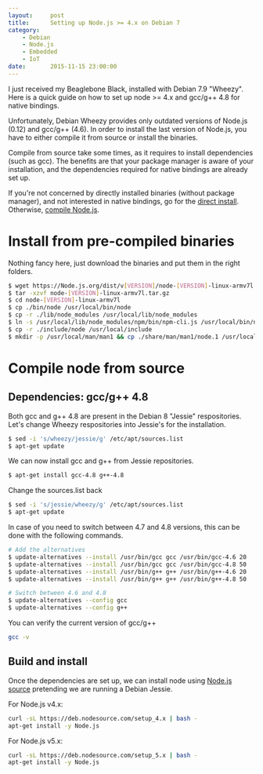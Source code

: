 ```yaml
---
layout:     post
title:      Setting up Node.js >= 4.x on Debian 7
category:
    - Debian
    - Node.js
    - Embedded
    - IoT
date:       2015-11-15 23:00:00
---
```


I just received my Beaglebone Black, installed with Debian 7.9 "Wheezy".  
Here is a quick guide on how to set up node >= 4.x and gcc/g++ 4.8 for native bindings.

Unfortunately, Debian Wheezy provides only outdated versions of Node.js (0.12) and gcc/g++ (4.6).
In order to install the last version of Node.js, you have to either compile it from source or install the binaries.  

Compile from source take some times, as it requires to install dependencies (such as gcc). The benefits are that your package manager is aware of your installation, and the dependencies required for native bindings are already set up.  

If you're not concerned by directly installed binaries (without package manager), and not interested in native bindings, go for the [direct install](#install-from-pre-compiled-binaries).
Otherwise, [compile Node.js](#compile-node-from-source).


# Install from pre-compiled binaries
Nothing fancy here, just download the binaries and put them in the right folders.

```bash
$ wget https://Node.js.org/dist/v[VERSION]/node-[VERSION]-linux-armv7l.tar.gz
$ tar -xzvf node-[VERSION]-linux-armv7l.tar.gz
$ cd node-[VERSION]-linux-armv7l
$ cp ./bin/node /usr/local/bin/node
$ cp -r ./lib/node_modules /usr/local/lib/node_modules
$ ln -s /usr/local/lib/node_modules/npm/bin/npm-cli.js /usr/local/bin/npm
$ cp -r ./include/node /usr/local/include
$ mkdir -p /usr/local/man/man1 && cp ./share/man/man1/node.1 /usr/local/man/man1/node.1
```

# Compile node from source

## Dependencies: gcc/g++ 4.8
Both gcc and g++ 4.8 are present in the Debian 8 "Jessie" respositories. Let's change Wheezy respositories into Jessie's for the installation.

```bash
$ sed -i 's/wheezy/jessie/g' /etc/apt/sources.list
$ apt-get update
```

We can now install gcc and g++ from Jessie repositories.

```bash
$ apt-get install gcc-4.8 g++-4.8
```

Change the sources.list back

```bash
$ sed -i 's/jessie/wheezy/g' /etc/apt/sources.list
$ apt-get update
```

In case of you need to switch between 4.7 and 4.8 versions, this can be done with the following commands.

```bash
# Add the alternatives
$ update-alternatives --install /usr/bin/gcc gcc /usr/bin/gcc-4.6 20
$ update-alternatives --install /usr/bin/gcc gcc /usr/bin/gcc-4.8 50
$ update-alternatives --install /usr/bin/g++ g++ /usr/bin/g++-4.6 20
$ update-alternatives --install /usr/bin/g++ g++ /usr/bin/g++-4.8 50

# Switch between 4.6 and 4.8
$ update-alternatives --config gcc
$ update-alternatives --config g++
```

You can verify the current version of gcc/g++

```bash
gcc -v
```

## Build and install
Once the dependencies are set up, we can install node using [Node.js source](https://github.com/nodesource/distributions)
pretending we are running a Debian Jessie.

For Node.js v4.x:

```bash
curl -sL https://deb.nodesource.com/setup_4.x | bash -
apt-get install -y Node.js
```

For Node.js v5.x:

```bash
curl -sL https://deb.nodesource.com/setup_5.x | bash -
apt-get install -y Node.js
```
